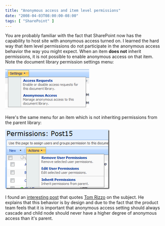 ```yaml
---
title: "Anonymous access and item level permissions"
date: "2008-04-03T08:00:00-08:00"
tags: [ "SharePoint" ]
---
```


You are probably familiar with the fact that SharePoint now has the capability to host site with anonymous access turned on. I learned the hard way that item level permissions do not participate in the anonymous access behavior the way you might expect. When an item **does not** inherit permissions, it is not possible to enable anonymous access on that item.
Note the document library permission settings menu:

<div class="vinette">
<img src="/images/sp1.png" />
</div>

Here's the same menu for an item which is not inheriting permissions from the parent library:

<div class="vinette">
<img src=" /images/sp2.png" />
</div>

I found an [interesting post](http://yvonneharryman.wordpress.com/2007/11/23/follow-up-on-anonymous-access-and-item-level-permissions-from-sharepoint-connections-07/) that quotes [Tom Rizzo](http://blogs.msdn.com/thomriz/) on the subject. He explains that this behavior is by design and due to the fact that the product team feels that it is important that anonymous access setting should always cascade and child node should never have a higher degree of anonymous access than it's parent.
